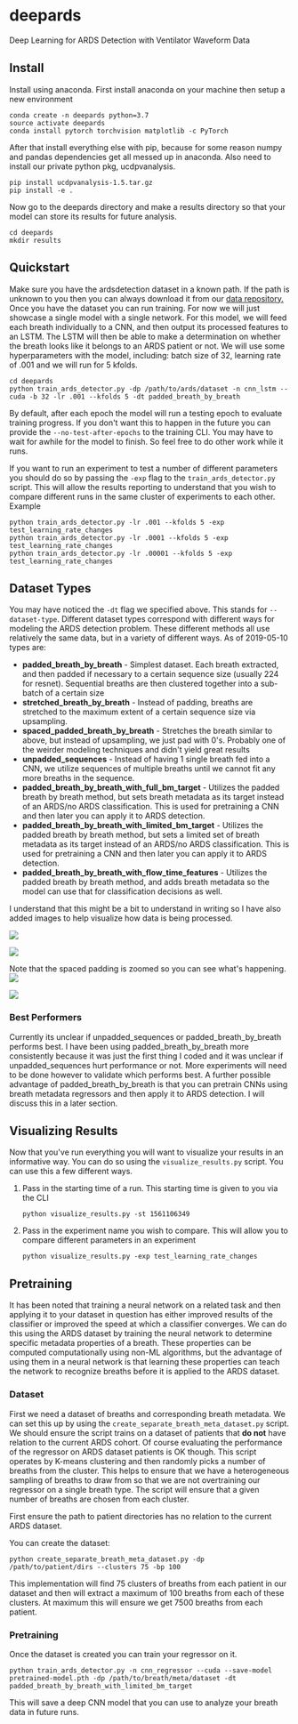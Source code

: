 # deepards
Deep Learning for ARDS Detection with Ventilator Waveform Data

## Install
Install using anaconda. First install anaconda on your machine then setup a new environment

    conda create -n deepards python=3.7
    source activate deepards
    conda install pytorch torchvision matplotlib -c PyTorch

After that install everything else with pip, because for some reason numpy and pandas dependencies
get all messed up in anaconda. Also need to install our private python pkg, ucdpvanalysis.

    pip install ucdpvanalysis-1.5.tar.gz
    pip install -e .

Now go to the deepards directory and make a results directory so that your model can store its
results for future analysis.

    cd deepards
    mkdir results

## Quickstart

Make sure you have the ardsdetection dataset in a known path. If the path is unknown to you then you can
always download it from our [data repository.](https://ucdavis.app.box.com/folder/67693436232) Once you have the dataset you can run training. For now
we will just showcase a single model with a single network. For this model, we will feed each breath individually
to a CNN, and then output its processed features to an LSTM. The LSTM will then be able to make a determination
on whether the breath looks like it belongs to an ARDS patient or not. We will use some hyperparameters with the model,
including: batch size of 32, learning rate of .001 and we will run for 5 kfolds.

    cd deepards
    python train_ards_detector.py -dp /path/to/ards/dataset -n cnn_lstm --cuda -b 32 -lr .001 --kfolds 5 -dt padded_breath_by_breath

By default, after each epoch the model will run a testing epoch to evaluate training progress. If you don't
want this to happen in the future you can provide the `--no-test-after-epochs` to the training CLI.
You may have to wait for awhile for the model to finish. So feel free to do other work while it runs.

If you want to run an experiment to test a number of different parameters you should do so by passing the `-exp` flag to the `train_ards_detector.py` script.
This will allow the results reporting to understand that you wish to compare different runs in the same cluster of experiments to each other. Example

    python train_ards_detector.py -lr .001 --kfolds 5 -exp test_learning_rate_changes
    python train_ards_detector.py -lr .0001 --kfolds 5 -exp test_learning_rate_changes
    python train_ards_detector.py -lr .00001 --kfolds 5 -exp test_learning_rate_changes

## Dataset Types

You may have noticed the `-dt` flag we specified above. This stands for `--dataset-type`. Different
dataset types correspond with different ways for modeling the ARDS detection problem. These different methods
all use relatively the same data, but in a variety of different ways. As of 2019-05-10 types are:

* **padded_breath_by_breath** - Simplest dataset. Each breath extracted, and then padded if necessary to a certain sequence size (usually 224 for resnet). Sequential breaths are then clustered together into a sub-batch of a certain size
* **stretched_breath_by_breath** - Instead of padding, breaths are stretched to the maximum extent of a certain sequence size via upsampling.
* **spaced_padded_breath_by_breath** - Stretches the breath similar to above, but instead of upsampling, we just pad with 0's. Probably one of the weirder modeling techniques and didn't yield great results
* **unpadded_sequences** - Instead of having 1 single breath fed into a CNN, we utilize sequences of multiple breaths until we cannot fit any more breaths in the sequence.
* **padded_breath_by_breath_with_full_bm_target** - Utilizes the padded breath by breath method, but sets breath metadata as its target instead of an ARDS/no ARDS classification. This is used for pretraining a CNN and then later you can apply it to ARDS detection.
* **padded_breath_by_breath_with_limited_bm_target** - Utilizes the padded breath by breath method, but sets a limited set of breath metadata as its target instead of an ARDS/no ARDS classification. This is used for pretraining a CNN and then later you can apply it to ARDS detection.
* **padded_breath_by_breath_with_flow_time_features** - Utilizes the padded breath by breath method, and adds breath metadata so the model can use that for classification decisions as well.

I understand that this might be a bit to understand in writing so I have also added images to help visualize how data is being processed.

![](img/padded_breath_by_breath.png)

![](img/stretched_breath_by_breath.png)

Note that the spaced padding is zoomed so you can see what's happening.
![](img/spaced_padded_breath_by_breath.png)

![](img/unpadded_sequences.png)

### Best Performers
Currently its unclear if unpadded_sequences or padded_breath_by_breath performs best. I have been using padded_breath_by_breath more
consistently because it was just the first thing I coded and it was unclear if unpadded_sequences hurt performance
or not. More experiments will need to be done however to validate which performs best. A further possible advantage
of padded_breath_by_breath is that you can pretrain CNNs using breath metadata regressors and then apply it to ARDS detection.
I will discuss this in a later section.

## Visualizing Results
Now that you've run everything you will want to visualize your results in an informative way. You can do so using the `visualize_results.py` script. You can use this
a few different ways.

 1. Pass in the starting time of a run. This starting time is given to you via the CLI

        python visualize_results.py -st 1561106349

 2. Pass in the experiment name you wish to compare. This will allow you to compare different parameters in an experiment

        python visualize_results.py -exp test_learning_rate_changes

## Pretraining
It has been noted that training a neural network on a related task and then applying it to your dataset in question has
either improved results of the classifier or improved the speed at which a classifier converges. We can do this using the ARDS
dataset by training the neural network to determine specific metadata properties of a breath. These properties can be computed
computationally using non-ML algorithms, but the advantage of using them in a neural network is that learning these properties
can teach the network to recognize breaths before it is applied to the ARDS dataset.

### Dataset
First we need a dataset of breaths and corresponding breath metadata. We can set this up by using the `create_separate_breath_meta_dataset.py` script. We should ensure the
script trains on a dataset of patients that **do not** have relation to the current ARDS
cohort. Of course evaluating the performance of the regressor on ARDS dataset patients
is OK though. This script operates by K-means clustering and then randomly picks a number
of breaths from the cluster. This helps to ensure that we have a heterogeneous sampling
of breaths to draw from so that we are not overtraining our regressor on a single breath type. The script will ensure that a given number of breaths are chosen from each cluster.

First ensure the path to patient directories has no relation to the current ARDS dataset.

You can create the dataset:

    python create_separate_breath_meta_dataset.py -dp /path/to/patient/dirs --clusters 75 -bp 100

This implementation will find 75 clusters of breaths from each patient in our dataset and
then will extract a maximum of 100 breaths from each of these clusters. At maximum this
will ensure we get 7500 breaths from each patient.

### Pretraining
Once the dataset is created you can train your regressor on it.

    python train_ards_detector.py -n cnn_regressor --cuda --save-model pretrained-model.pth -dp /path/to/breath/meta/dataset -dt padded_breath_by_breath_with_limited_bm_target

This will save a deep CNN model that you can use to analyze your breath data in future runs.
